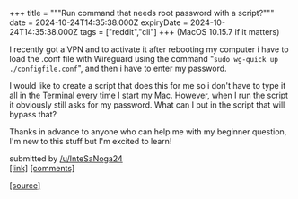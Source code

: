+++
title = """Run command that needs root password with a script?"""
date = 2024-10-24T14:35:38.000Z
expiryDate = 2024-10-24T14:35:38.000Z
tags = ["reddit","cli"]
+++
(MacOS 10.15.7 if it matters)

I recently got a VPN and to activate it after rebooting my computer i have to load the .conf file with Wireguard using the command "`sudo wg-quick up ./configfile.conf`", and then i have to enter my password.

I would like to create a script that does this for me so i don't have to type it all in the Terminal every time I start my Mac. However, when I run the script it obviously still asks for my password. What can I put in the script that will bypass that?

Thanks in advance to anyone who can help me with my beginner question, I'm new to this stuff but I'm excited to learn!

submitted by [/u/InteSaNoga24](https://www.reddit.com/user/InteSaNoga24)  
[\[link\]](https://www.reddit.com/r/commandline/comments/1gb43y8/run_command_that_needs_root_password_with_a_script/) [\[comments\]](https://www.reddit.com/r/commandline/comments/1gb43y8/run_command_that_needs_root_password_with_a_script/)

[[source]](https://www.reddit.com/r/commandline/comments/1gb43y8/run_command_that_needs_root_password_with_a_script/)
